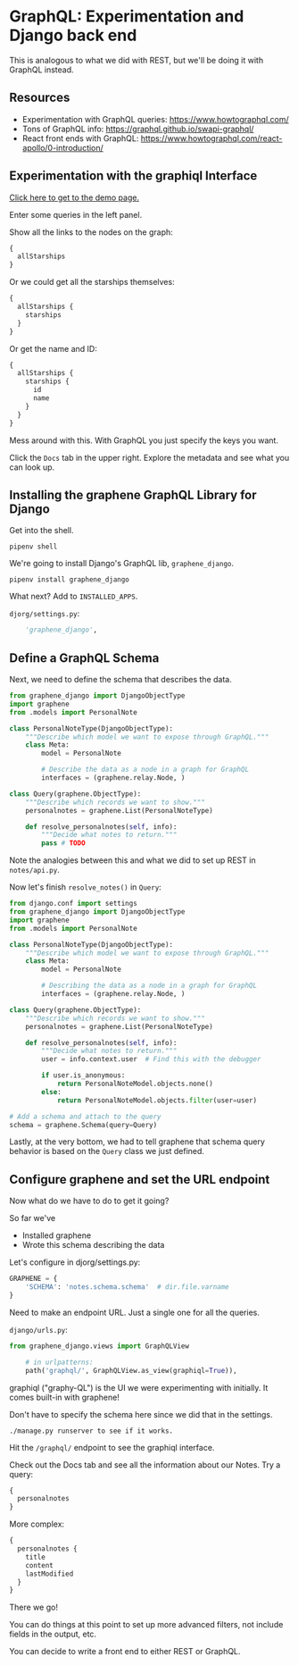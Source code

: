# GraphQL: Experimentation and Django back end

This is analogous to what we did with REST, but we'll be doing it with GraphQL instead.

## Resources
* Experimentation with GraphQL queries: https://www.howtographql.com/
* Tons of GraphQL info: https://graphql.github.io/swapi-graphql/
* React front ends with GraphQL: https://www.howtographql.com/react-apollo/0-introduction/


## Experimentation with the graphiql Interface

[Click here to get to the demo page.](https://www.howtographql.com/)

Enter some queries in the left panel.

Show all the links to the nodes on the graph:

```graphql
{
  allStarships
}
```

Or we could get all the starships themselves:

```graphql
{
  allStarships {
    starships
  }
}
```

Or get the name and ID:

```graphql
{
  allStarships {
    starships {
      id
      name
    }
  }
}
```

Mess around with this. With GraphQL you just specify the keys you want.

Click the `Docs` tab in the upper right. Explore the metadata and see what you
can look up.

## Installing the graphene GraphQL Library for Django

Get into the shell.

```
pipenv shell
```

We're going to install Django's GraphQL lib, `graphene_django`.

```
pipenv install graphene_django
```

What next? Add to `INSTALLED_APPS`.

`djorg/settings.py`:

```python
    'graphene_django',
```

## Define a GraphQL Schema

Next, we need to define the schema that describes the data.

```python
from graphene_django import DjangoObjectType
import graphene
from .models import PersonalNote

class PersonalNoteType(DjangoObjectType):
    """Describe which model we want to expose through GraphQL."""
    class Meta:
        model = PersonalNote

        # Describe the data as a node in a graph for GraphQL
        interfaces = (graphene.relay.Node, )

class Query(graphene.ObjectType):
    """Describe which records we want to show."""
    personalnotes = graphene.List(PersonalNoteType)

    def resolve_personalnotes(self, info):
        """Decide what notes to return."""
        pass # TODO
```

Note the analogies between this and what we did to set up REST in `notes/api.py`.

Now let's finish `resolve_notes()` in `Query`:

```python
from django.conf import settings
from graphene_django import DjangoObjectType
import graphene
from .models import PersonalNote

class PersonalNoteType(DjangoObjectType):
    """Describe which model we want to expose through GraphQL."""
    class Meta:
        model = PersonalNote

        # Describing the data as a node in a graph for GraphQL
        interfaces = (graphene.relay.Node, )

class Query(graphene.ObjectType):
    """Describe which records we want to show."""
    personalnotes = graphene.List(PersonalNoteType)

    def resolve_personalnotes(self, info):
        """Decide what notes to return."""
        user = info.context.user  # Find this with the debugger

        if user.is_anonymous:
            return PersonalNoteModel.objects.none()
        else:
            return PersonalNoteModel.objects.filter(user=user)

# Add a schema and attach to the query
schema = graphene.Schema(query=Query)
```

Lastly, at the very bottom, we had to tell graphene that schema query behavior
is based on the `Query` class we just defined.

## Configure graphene and set the URL endpoint

Now what do we have to do to get it going?

So far we've
* Installed graphene
* Wrote this schema describing the data

Let's configure in djorg/settings.py:

```python
GRAPHENE = {
    'SCHEMA': 'notes.schema.schema'  # dir.file.varname
}
```

Need to make an endpoint URL. Just a single one for all the queries.

`django/urls.py`:

```python
from graphene_django.views import GraphQLView
```

```python
    # in urlpatterns:
    path('graphql/', GraphQLView.as_view(graphiql=True)),
```

graphiql ("graphy-QL") is the UI we were experimenting with initially. It comes
built-in with graphene!

Don't have to specify the schema here since we did that in the settings.

```
./manage.py runserver to see if it works.
```

Hit the `/graphql/` endpoint to see the graphiql interface.

Check out the Docs tab and see all the information about our Notes. Try a query:

```graphql
{
  personalnotes
}
```

More complex:

```graphql
{
  personalnotes {
    title
    content
    lastModified
  }
}
```

There we go!

You can do things at this point to set up more advanced filters, not include
fields in the output, etc.

You can decide to write a front end to either REST or GraphQL.
